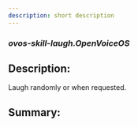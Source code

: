 ```yaml
---
description: short description
---
```


### _ovos-skill-laugh.OpenVoiceOS_  
## Description:  
Laugh randomly or when requested.  
  
  
  
## Summary:  
